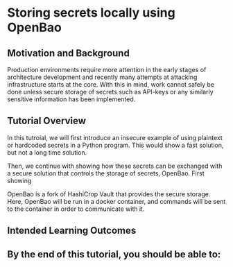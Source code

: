 # Storing secrets locally using OpenBao
## Motivation and Background
Production environments require more attention in the early stages of architecture development and recently many attempts at attacking infrastructure starts at the core. With this in mind, work cannot safely be done unless secure storage of secrets such as API-keys or any similarly sensitive information has been implemented.

## Tutorial Overview
In this tutroial, we will first introduce an insecure example of using plaintext or hardcoded secrets in a Python program. This would show a fast solution, but not a long time solution.

Then, we continue with showing how these secrets can be exchanged with a secure solution that controls the storage of secrets, OpenBao. First showing

OpenBao is a fork of HashiCrop Vault that provides the secure storage. Here, OpenBao will be run in a docker container, and commands will be sent to the container in order to communicate with it.



## Intended Learning Outcomes
By the end of this tutorial, you should be able to:
- 
